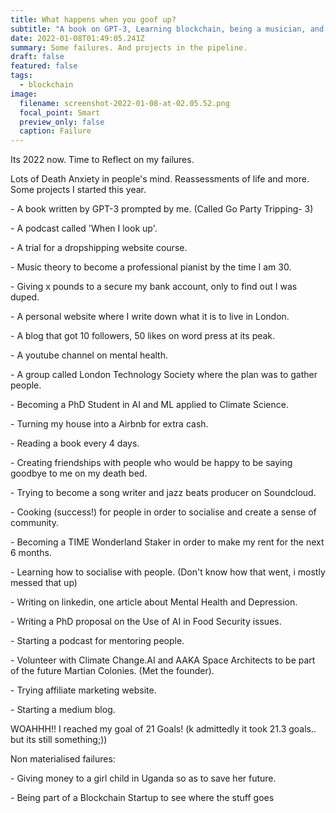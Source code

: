 ```yaml
---
title: What happens when you goof up?
subtitle: "A book on GPT-3, Learning blockchain, being a musician, and more. "
date: 2022-01-08T01:49:05.241Z
summary: Some failures. And projects in the pipeline.
draft: false
featured: false
tags:
  - blockchain
image:
  filename: screenshot-2022-01-08-at-02.05.52.png
  focal_point: Smart
  preview_only: false
  caption: Failure
---
```

Its 2022 now. Time to Reflect on my failures. 

Lots of Death Anxiety in people's mind. Reassessments of life and more. Some projects I started this year.

\- A book written by GPT-3 prompted by me. (Called Go Party Tripping- 3)

\- A podcast called 'When I look up'.

\- A trial for a dropshipping website course.

\- Music theory to become a professional pianist by the time I am 30. 

\- Giving x pounds to a secure my bank account, only to find out I was duped. 

\-  A personal website where I write down what it is to live in London. 

\- A blog that got 10 followers, 50 likes on word press at its peak.

\- A youtube channel on mental health.

\- A group called London Technology Society where the plan was to gather people.

\- Becoming a PhD Student in AI and ML applied to Climate Science. 

\- Turning my house into a Airbnb for extra cash.

\- Reading a book every 4 days. 

\- Creating friendships with people who would be happy to be saying goodbye to me on my death bed. 

\- Trying to become a song writer and jazz beats producer on Soundcloud. 

\- Cooking (success!) for people in order to socialise and create a sense of community. 

\- Becoming a TIME Wonderland Staker in order to make my rent for the next 6 months. 

\- Learning how to socialise with people. (Don't know how that went, i mostly messed that up)

\- Writing on linkedin, one article about Mental Health and Depression. 

\- Writing a PhD proposal on the Use of AI in Food Security issues. 

\- Starting a podcast for mentoring people. 

\- Volunteer with Climate Change.AI and AAKA Space Architects to be part of the future Martian Colonies.  (Met the founder).

\- Trying affiliate marketing website.

\- Starting a medium blog.

WOAHHH!! I reached my goal of 21 Goals! (k admittedly it took 21.3 goals.. but its still something;))

Non materialised failures:

\- Giving money to a girl child in Uganda so as to save her future. 

\- Being part of a Blockchain Startup to see where the stuff goes